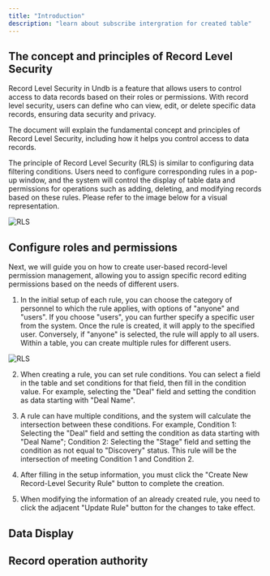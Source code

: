 ```yaml
---
title: "Introduction"
description: "learn about subscribe intergration for created table"
---
```


## The concept and principles of Record Level Security

Record Level Security in Undb is a feature that allows users to control access to data records based on their roles or permissions. With record level security, users can define who can view, edit, or delete specific data records, ensuring data security and privacy.

The document will explain the fundamental concept and principles of Record Level Security, including how it helps you control access to data records.

The principle of Record Level Security (RLS) is similar to configuring data filtering conditions. Users need to configure corresponding rules in a pop-up window, and the system will control the display of table data and permissions for operations such as adding, deleting, and modifying records based on these rules. Please refer to the image below for a visual representation.

![RLS](/images/RLS-modal.png)

## Configure roles and permissions

Next, we will guide you on how to create user-based record-level permission management, allowing you to assign specific record editing permissions based on the needs of different users.

1. In the initial setup of each rule, you can choose the category of personnel to which the rule applies, with options of "anyone" and "users". If you choose "users", you can further specify a specific user from the system. Once the rule is created, it will apply to the specified user. Conversely, if "anyone" is selected, the rule will apply to all users. Within a table, you can create multiple rules for different users.

![RLS](/images/rls-role.png)

2. When creating a rule, you can set rule conditions. You can select a field in the table and set conditions for that field, then fill in the condition value. For example, selecting the "Deal" field and setting the condition as data starting with "Deal Name".

3. A rule can have multiple conditions, and the system will calculate the intersection between these conditions. For example, Condition 1: Selecting the "Deal" field and setting the condition as data starting with "Deal Name"; Condition 2: Selecting the "Stage" field and setting the condition as not equal to "Discovery" status. This rule will be the intersection of meeting Condition 1 and Condition 2.

4. After filling in the setup information, you must click the "Create New Record-Level Security Rule" button to complete the creation.

5. When modifying the information of an already created rule, you need to click the adjacent "Update Rule" button for the changes to take effect.

## Data Display

## Record operation authority